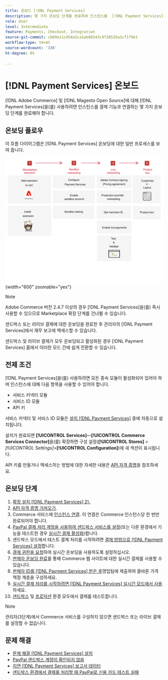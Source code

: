 ```yaml
---
title: 온보드 [!DNL Payment Services]
description: 몇 가지 온보딩 단계를 완료하여 인스턴스를  [!DNL Payment Services] 기능과 연결하십시오.
role: User
level: Intermediate
feature: Payments, Checkout, Integration
source-git-commit: cb69e11cd54a3ca1ab66543c4f28526a3cf1f9e1
workflow-type: tm+mt
source-wordcount: '336'
ht-degree: 0%

---
```


# [!DNL Payment Services] 온보드

[!DNL Adobe Commerce] 및 [!DNL Magento Open Source]에 대해 [!DNL Payment Services]을(를) 사용하려면 인스턴스를 결제 기능과 연결하는 몇 가지 온보딩 단계를 완료해야 합니다.

## 온보딩 플로우

이 흐름 다이어그램은 [!DNL Payment Services] 온보딩에 대한 일반 프로세스를 보여 줍니다.

![온보딩 흐름](assets/onboarding-diagram.svg){width="600" zoomable="yes"}

>[!NOTE]
>
> Adobe Commerce 버전 2.4.7 이상의 경우 [!DNL Payment Services]을(를) 즉시 사용할 수 있으므로 Marketplace 확장 단계를 건너뛸 수 있습니다.

샌드박스 또는 라이브 결제에 대한 온보딩을 완료한 후 관리자의 [!DNL Payment Services]에서 재무 보고에 액세스할 수 있습니다.

샌드박스 및 라이브 결제가 모두 온보딩되고 활성화된 경우 [!DNL Payment Services] 홈에서 이러한 모드 간에 쉽게 전환할 수 있습니다.

## 전제 조건

[!DNL Payment Services]을(를) 사용하려면 모든 종속 모듈이 활성화되어 있어야 하며 인스턴스에 대해 다음 항목을 사용할 수 있어야 합니다.

* 서비스 커넥터 모듈
* 서비스 ID 모듈
* API 키

서비스 커넥터 및 서비스 ID 모듈은 [설치 [!DNL Payment Services]](install.md) 중에 자동으로 설치됩니다.

설치가 완료되면 **[!UICONTROL Services]**—**[!UICONTROL Commerce Services Connector]**&#x200B;을(를) 확장하면 구성 설정(**[!UICONTROL Stores]** > _[!UICONTROL Settings]_>**[!UICONTROL Configuration]**)에 새 섹션이 표시됩니다.

API 키를 만들거나 액세스하는 방법에 대한 자세한 내용은 [API 자격 증명](#obtain-api-credentials)을 참조하세요.

## 온보딩 단계

1. [확장 설치 [!DNL Payment Services] 2&rbrace;.](install.md#get-payment-services)
1. [API 자격 증명 가져오기](connect.md#obtain-api-credentials).
1. Commerce 서비스에 [인스턴스 연결](connect.md#configure-commerce-services). 이 연결은 Commerce 인스턴스당 한 번만 완료되어야 합니다.
1. [PayPal 결제 처리 계정을 사용하여 샌드박스 서비스를 설정](sandbox.md#enable-sandbox-testing)(또는 다른 환경에서 기능을 테스트한 경우 [실시간 결제 활성화](sandbox.md#enable-live-payments))합니다.
1. 샌드박스 모드에서 테스트 결제 처리를 시작하려면 [결제 방법으로  [!DNL Payment Services] 설정](production.md#set-payment-services-as-payment-method)합니다.
1. [결제 권한을 요청](production.md#request-payments-entitlement-from-adobe)하여 실시간 온보딩을 사용하도록 설정하십시오.
1. [판매자 온보딩 완료](production.md#complete-merchant-onboarding)를 통해 Commerce 웹 사이트에 대한 실시간 결제를 사용할 수 있습니다.
1. [판매자 ID를  [!DNL Payment Services] 받은 후](production.md#configure-pricing-tier)영업팀에 제출하여 올바른 가격 책정 계층을 구성하세요.
1. [실시간 결제 처리를 시작하려면 [!DNL Payment Services] 실시간 모드에서 사용](production.md#enable-live-payments)하세요.
1. [샌드박스](sandbox.md#test-in-sandbox-environment) 및 [프로덕션](production.md#test-in-production) 환경 모두에서 결제를 테스트합니다.

>[!NOTE]
>
>관리자(3단계)에서 Commerce 서비스를 구성하지 않으면 샌드박스 또는 라이브 결제를 설정할 수 없습니다.

## 문제 해결

* [문제 해결 [!DNL Payment Services] 설치](https://experienceleague.adobe.com/docs/commerce-knowledge-base/kb/troubleshooting/payments/payservices-install.html?lang=ko)
* [PayPal 샌드박스 계정이 확인되지 않음](https://experienceleague.adobe.com/docs/commerce-knowledge-base/kb/troubleshooting/payments/payservices-paypal-acct.html?lang=ko)
* [지연 [!DNL Payment Services] 보고서 데이터](https://experienceleague.adobe.com/docs/commerce-knowledge-base/kb/troubleshooting/payments/payservices-report-info-delayed.html?lang=ko)
* [샌드박스 환경에서 결제를 처리할 때 PayPal로 신용 카드 테스트 실패](https://experienceleague.adobe.com/docs/commerce-knowledge-base/kb/troubleshooting/payments/payservices-cc-sandbox-failure.html?lang=ko)
